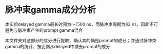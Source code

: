# 脉冲束gamma成分分析

本实验delayed gamma最长时间为～1500 ns，而脉冲束周期为82 ns，因此不可避免与脉冲束产生的prompt gamma混合

本文件夹对这部分的成分进行提取，确认其的确是prompt的成分；并通过脉冲束gamma的统计，按比例从delayed中减去prompt的成分